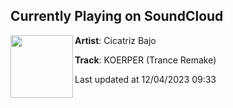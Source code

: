 ## Currently Playing on SoundCloud

[<img align="left" width="100" src="https://i1.sndcdn.com/artworks-kiPKKDRM4yEz7IrF-lHXXpA-t500x500.jpg">](https://soundcloud.com/cicatrizbajo/koerper-trance-edit-1)

**Artist**: Cicatriz Bajo 

**Track**: KOERPER (Trance Remake)

Last updated at 12/04/2023 09:33
